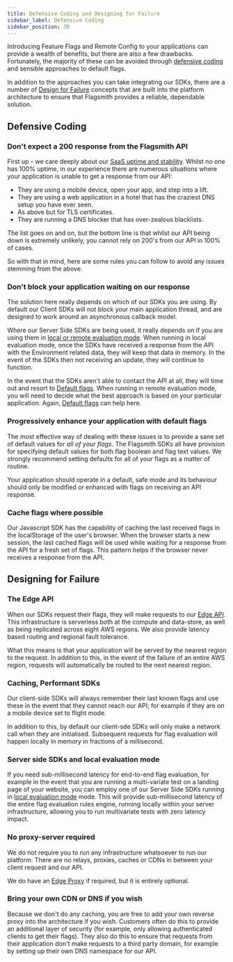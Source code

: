 ```yaml
---
title: Defensive Coding and Designing for Failure
sidebar_label: Defensive Coding
sidebar_position: 30
---
```


Introducing Feature Flags and Remote Config to your applications can provide a wealth of benefits, but there are also a few drawbacks. Fortunately, the majority of these can be avoided through [defensive coding](#defensive-coding) and sensible approaches to default flags.

In addition to the approaches you can take integrating our SDKs, there are a number of [Design for Failure](#designing-for-failure) concepts that are built into the platform architecture to ensure that Flagsmith provides a reliable, dependable solution.

## Defensive Coding

### Don't expect a 200 response from the Flagsmith API

First up - we care deeply about our [SaaS uptime and stability](http://status.flagsmith.com/). Whilst no one has 100% uptime, in our experience there are numerous situations where your application is unable to get a response from our API:

- They are using a mobile device, open your app, and step into a lift.
- They are using a web application in a hotel that has the craziest DNS setup you have ever seen.
- As above but for TLS certificates.
- They are running a DNS blocker that has over-zealous blacklists.

The list goes on and on, but the bottom line is that whilst our API being down is extremely unlikely, you cannot rely on 200's from our API in 100% of cases.

So with that in mind, here are some rules you can follow to avoid any issues stemming from the above.

### Don't block your application waiting on our response

The solution here really depends on which of our SDKs you are using. By default our Client SDKs will not block your main application thread, and are designed to work around an asynchronous callback model.

Where our Server Side SDKs are being used, it really depends on if you are using them in [local or remote evaluation mode](/clients#networking-model). When running in local evaluation mode, once the SDKs have received a response from the API with the Environment related data, they will keep that data in memory. In the event of the SDKs then not receiving an update, they will continue to function.

In the event that the SDKs aren't able to contact the API at all, they will time out and resort to [Default flags](#progressively-enhance-your-application-with-default-flags). When running in remote evaluation mode, you will need to decide what the best approach is based on your particular application. Again, [Default flags](#progressively-enhance-your-application-with-default-flags) can help here.

### Progressively enhance your application with default flags

The most effective way of dealing with these issues is to provide a sane set of default values for _all of your flags_. The Flagsmith SDKs all have provision for specifying default values for both flag boolean and flag text values. We strongly recommend setting defaults for all of your flags as a matter of routine.

Your application should operate in a default, safe mode and its behaviour should only be modified or enhanced with flags on receiving an API response.

### Cache flags where possible

Our Javascript SDK has the capability of caching the last received flags in the localStorage of the user's browser. When the browser starts a new session, the last cached flags will be used while waiting for a response from the API for a fresh set of flags. This pattern helps if the browser never receives a response from the API.

## Designing for Failure

### The Edge API

When our SDKs request their flags, they will make requests to our [Edge API](/advanced-use/edge-api.md). This infrastructure is serverless both at the compute and data-store, as well as being replicated across eight AWS regions. We also provide latency based routing and regional fault tolerance.

What this means is that your application will be served by the nearest region to the request. In addition to this, in the event of the failure of an entire AWS region, requests will automatically be routed to the next nearest region.

### Caching, Performant SDKs

Our client-side SDKs will always remember their last known flags and use these in the event that they cannot reach our API; for example if they are on a mobile device set to flight mode.

In addition to this, by default our client-sde SDKs will only make a network call when they are initialised. Subsequent requests for flag evaluation will happen locally in memory in fractions of a millisecond.

### Server side SDKs and local evaluation mode

If you need sub-millisecond latency for end-to-end flag evaluation, for example in the event that you are running a multi-variate test on a landing page of your website, you can employ one of our Server Side SDKs running in [local evaluation mode](/clients#local-evaluation) mode. This will provide sub-millisecond latency of the entire flag evaluation rules engine, running locally within your server infrastructure, allowing you to run multivariate tests with zero latency impact.

### No proxy-server required

We do not require you to run any infrastructure whatsoever to run our platform. There are no relays, proxies, caches or CDNs in between your client request and our API.

We do have an [Edge Proxy](/advanced-use/edge-proxy) if required, but it is entirely optional.

### Bring your own CDN or DNS if you wish

Because we don't do any caching, you are free to add your own reverse proxy into the architecture if you wish. Customers often do this to provide an additional layer of security (for example, only allowing authenticated clients to get their flags). They also do this to ensure that requests from their application don't make requests to a third party domain, for example by setting up their own DNS namespace for our API.
